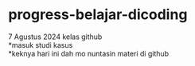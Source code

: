 # progress-belajar-dicoding
7 Agustus 2024
kelas github <br>
*masuk studi kasus <br>
*keknya hari ini dah mo nuntasin materi di github
